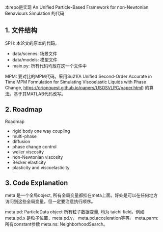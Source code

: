 本repo是实现 An Unified Particle-Based Framework for non-Newtonian Behaviours Simulation 的代码

## 1. 文件结构

SPH: 本论文的原本的代码。
- data/scenes: 场景文件
- data/models: 模型文件
- main.py: 所有代码均放在这一个文件中

MPM: 要对比的MPM代码。采用Su21(A Unified Second-Order Accurate in Time MPM Formulation for Simulating Viscoelastic Liquids with Phase Change, https://orionquest.github.io/papers/USOSVLPC/paper.html) 的算法。基于其MATLAB代码改写。

## 2. Roadmap
Roadmap
- rigid body one way coupling
- multi-phase
- diffusion
- phase change control
- weiler viscosity
- non-Newtonian viscosity
- Becker elasticity
- plasticity and viscoelasticity

## 3. Code Explanation
meta 是一个全局object, 所有全局变量都挂在meta上面。好处是可以在任何地方访问到这些全局变量。但一定要注意执行顺序。

meta.pd: ParticleData object 所有粒子数据变量, 均为 taichi field。例如meta.pd.x 是粒子位置，meta.pd.v， meta.pd.acceleration等等。
meta.parm: 所有constant参数
meta.ns: NeighborhoodSearch。
